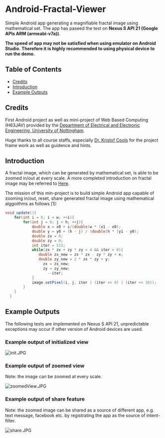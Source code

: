 # Android-Fractal-Viewer
Simple Android app generating a magnifiable fractal image using mathematical set.
The app has paseed the test on <b>Nexus S API 21 (Google APIs ARM (armeabi-v7a))</b>.

<b>The speed of app may not be satisfied when using emulator on Android Studio.</b>
<b>Therefore it is highly recommended to using physical device to run the demo.</b>

## Table of Contents

* [Credits](https://bitbucket.org/chenchenece/android-fractal-viewer/overview#markdown-header-credits)
* [Introduction](https://bitbucket.org/chenchenece/android-fractal-viewer/overview#markdown-header-introduction)
* [Example Outputs](https://bitbucket.org/chenchenece/android-fractal-viewer/overview#markdown-header-example-outputs)

## Credits

First Android project as well as mini-project of Web Based Computing (H63JAV) provided by the [Department of Electrical and Electronic Engineering, University of Nottingham](http://www.nottingham.ac.uk/engineering/Departments/EEE/index.aspxhttp://www.nottingham.ac.uk/engineering/Departments/EEE/index.aspx).

Huge thanks to all course staffs, especially [Dr. Kristof Cools](http://www.nottingham.ac.uk/engineering/departments/eee/people/kristof.cools) for the project frame work as well as guidence and hints.

## Introduction

A fractal image, which can be generated by mathematical set, is able to be zoomed in/out at every scale. A more completed introduction on fractal image may be referred to [Here](https://en.wikipedia.org/wiki/Fractal).

The mission of this min-project is to build simple Android app capable of zooming in/out, reset, share generated fractal image using mathematical alggoithms as follows [1]:

```java
void update(){
    for(int i = 0; i < w; ++i){
        for(int j = 0; j < h; ++j){
            double x = x0 + i/(double)w * (x1 - x0);
            double y = y0 + (h - j) / (double)h * (y1 - y0);
            double zx = 0;
            double zy = 0;
            int iter = 512;
            while(zx * zx + zy * zy < 4 && iter > 0){
               double zx_new = zx * zx - zy * zy + x;
               double zy_new = 2 * zx * zy + y;
                 zx = zx_new;
                 zy = zy_new;
                   --iter;
            }
            image.setPixel(i, j, iter | (iter << 8) | (iter << 16));
        }
    }
  }
``` 

## Example Outputs

The following tests are implemented on Nexus S API 21, unpredictable exceptions may occur if other version of Android devices are used.

### Example output of initialized view

![init.JPG](https://github.com/chenchenece/Fractal-Viewer/blob/master/images/init.JPG)

### Example output of zoomed view

Note: the image can be zoomed at every scale.

![zoomedView.JPG](https://github.com/chenchenece/Fractal-Viewer/blob/master/images/zoomedView.JPG)

### Example output of share feature

Note: the zoomed image can be shared as a source of different app, e.g. text message, facebook etc. by registrating the app as the source of intent-filter.

![share.JPG](https://github.com/chenchenece/Fractal-Viewer/blob/master/images/share.JPG)